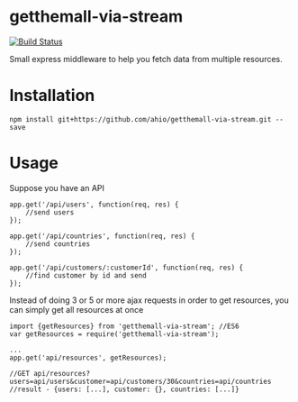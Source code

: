 # getthemall-via-stream
[![Build Status](https://travis-ci.org/ahio/getthemall-via-stream.svg?branch=master)](https://travis-ci.org/ahio/getthemall-via-stream)

Small express middleware to help you fetch data from multiple resources.

# Installation
```
npm install git+https://github.com/ahio/getthemall-via-stream.git --save
```
# Usage
Suppose you have an API
```
app.get('/api/users', function(req, res) {
    //send users
});

app.get('/api/countries', function(req, res) {
    //send countries
});

app.get('/api/customers/:customerId', function(req, res) {
    //find customer by id and send
});
```
Instead of doing 3 or 5 or more ajax requests in order to get resources, you can simply get all resources at once
```
import {getResources} from 'getthemall-via-stream'; //ES6
var getResources = require('getthemall-via-stream');

...
app.get('api/resources', getResources);

//GET api/resources?users=api/users&customer=api/customers/30&countries=api/countries
//result - {users: [...], customer: {}, countries: [...]}
```
